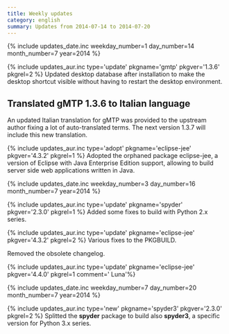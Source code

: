 ```yaml
---
title: Weekly updates
category: english
summary: Updates from 2014-07-14 to 2014-07-20
---
```


{% include updates_date.inc weekday_number=1 day_number=14 month_number=7 year=2014 %}

{% include updates_aur.inc type='update' pkgname='gmtp' pkgver='1.3.6' pkgrel=2 %}
Updated desktop database after installation to make the desktop shortcut visible
without having to restart the desktop environment.

## Translated gMTP 1.3.6 to Italian language
An updated Italian translation for gMTP was provided to the upstream author
fixing a lot of auto-translated terms. The next version 1.3.7 will include this
new translation.

{% include updates_aur.inc type='adopt' pkgname='eclipse-jee' pkgver='4.3.2' pkgrel=1 %}
Adopted the orphaned package eclipse-jee, a version of Eclipse with Java
Enterprise Edition support, allowing to build server side web applications
written in Java.

{% include updates_date.inc weekday_number=3 day_number=16 month_number=7 year=2014 %}

{% include updates_aur.inc type='update' pkgname='spyder' pkgver='2.3.0' pkgrel=1 %}
Added some fixes to build with Python 2.x series.

{% include updates_aur.inc type='update' pkgname='eclipse-jee' pkgver='4.3.2' pkgrel=2 %}
Various fixes to the PKGBUILD.

Removed the obsolete changelog.

{% include updates_aur.inc type='update' pkgname='eclipse-jee' pkgver='4.4.0' pkgrel=1 comment=' Luna'%}

{% include updates_date.inc weekday_number=7 day_number=20 month_number=7 year=2014 %}

{% include updates_aur.inc type='new' pkgname='spyder3' pkgver='2.3.0' pkgrel=2 %}
Splitted the **spyder** package to build also **spyder3**, a specific version
for Python 3.x series.
